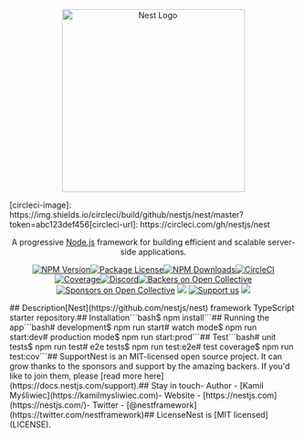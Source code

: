 <p align="center">  <a href="http://nestjs.com/" target="blank"><img src="https://nestjs.com/img/logo_text.svg" width="320" alt="Nest Logo" /></a></p>[circleci-image]: https://img.shields.io/circleci/build/github/nestjs/nest/master?token=abc123def456[circleci-url]: https://circleci.com/gh/nestjs/nest  <p align="center">A progressive <a href="http://nodejs.org" target="_blank">Node.js</a> framework for building efficient and scalable server-side applications.</p>    <p align="center"><a href="https://www.npmjs.com/~nestjscore" target="_blank"><img src="https://img.shields.io/npm/v/@nestjs/core.svg" alt="NPM Version" /></a><a href="https://www.npmjs.com/~nestjscore" target="_blank"><img src="https://img.shields.io/npm/l/@nestjs/core.svg" alt="Package License" /></a><a href="https://www.npmjs.com/~nestjscore" target="_blank"><img src="https://img.shields.io/npm/dm/@nestjs/common.svg" alt="NPM Downloads" /></a><a href="https://circleci.com/gh/nestjs/nest" target="_blank"><img src="https://img.shields.io/circleci/build/github/nestjs/nest/master" alt="CircleCI" /></a><a href="https://coveralls.io/github/nestjs/nest?branch=master" target="_blank"><img src="https://coveralls.io/repos/github/nestjs/nest/badge.svg?branch=master#9" alt="Coverage" /></a><a href="https://discord.gg/G7Qnnhy" target="_blank"><img src="https://img.shields.io/badge/discord-online-brightgreen.svg" alt="Discord"/></a><a href="https://opencollective.com/nest#backer" target="_blank"><img src="https://opencollective.com/nest/backers/badge.svg" alt="Backers on Open Collective" /></a><a href="https://opencollective.com/nest#sponsor" target="_blank"><img src="https://opencollective.com/nest/sponsors/badge.svg" alt="Sponsors on Open Collective" /></a>  <a href="https://paypal.me/kamilmysliwiec" target="_blank"><img src="https://img.shields.io/badge/Donate-PayPal-ff3f59.svg"/></a>    <a href="https://opencollective.com/nest#sponsor"  target="_blank"><img src="https://img.shields.io/badge/Support%20us-Open%20Collective-41B883.svg" alt="Support us"></a>  <a href="https://twitter.com/nestframework" target="_blank"><img src="https://img.shields.io/twitter/follow/nestframework.svg?style=social&label=Follow"></a></p>  <!--[![Backers on Open Collective](https://opencollective.com/nest/backers/badge.svg)](https://opencollective.com/nest#backer)  [![Sponsors on Open Collective](https://opencollective.com/nest/sponsors/badge.svg)](https://opencollective.com/nest#sponsor)-->## Description[Nest](https://github.com/nestjs/nest) framework TypeScript starter repository.## Installation```bash$ npm install```## Running the app```bash# development$ npm run start# watch mode$ npm run start:dev# production mode$ npm run start:prod```## Test```bash# unit tests$ npm run test# e2e tests$ npm run test:e2e# test coverage$ npm run test:cov```## SupportNest is an MIT-licensed open source project. It can grow thanks to the sponsors and support by the amazing backers. If you'd like to join them, please [read more here](https://docs.nestjs.com/support).## Stay in touch- Author - [Kamil Myśliwiec](https://kamilmysliwiec.com)- Website - [https://nestjs.com](https://nestjs.com/)- Twitter - [@nestframework](https://twitter.com/nestframework)## LicenseNest is [MIT licensed](LICENSE).
